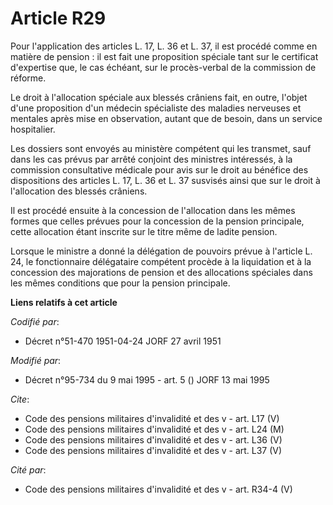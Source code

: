 # Article R29

Pour l'application des articles L. 17, L. 36 et L. 37, il est procédé comme en matière de pension : il est fait une
proposition spéciale tant sur le certificat d'expertise que, le cas échéant, sur le procès-verbal de la commission de
réforme.

Le droit à l'allocation spéciale aux blessés crâniens fait, en outre, l'objet d'une proposition d'un médecin spécialiste des
maladies nerveuses et mentales après mise en observation, autant que de besoin, dans un service hospitalier.

Les dossiers sont envoyés au ministère compétent qui les transmet, sauf dans les cas prévus par arrêté conjoint des ministres
intéressés, à la commission consultative médicale pour avis sur le droit au bénéfice des dispositions des articles L. 17, L.
36 et L. 37 susvisés ainsi que sur le droit à l'allocation des blessés crâniens.

Il est procédé ensuite à la concession de l'allocation dans les mêmes formes que celles prévues pour la concession de la
pension principale, cette allocation étant inscrite sur le titre même de ladite pension.

Lorsque le ministre a donné la délégation de pouvoirs prévue à l'article L. 24, le fonctionnaire délégataire compétent
procède à la liquidation et à la concession des majorations de pension et des allocations spéciales dans les mêmes conditions
que pour la pension principale.

**Liens relatifs à cet article**

_Codifié par_:

  - Décret n°51-470 1951-04-24 JORF 27 avril 1951

_Modifié par_:

  - Décret n°95-734 du 9 mai 1995 - art. 5 () JORF 13 mai 1995

_Cite_:

  - Code des pensions militaires d'invalidité et des v - art. L17 (V)
  - Code des pensions militaires d'invalidité et des v - art. L24 (M)
  - Code des pensions militaires d'invalidité et des v - art. L36 (V)
  - Code des pensions militaires d'invalidité et des v - art. L37 (V)

_Cité par_:

  - Code des pensions militaires d'invalidité et des v - art. R34-4 (V)
